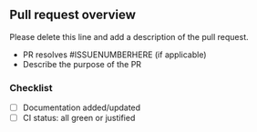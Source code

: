 Pull request overview
--------------
Please delete this line and add a description of the pull request.

- PR resolves #ISSUENUMBERHERE (if applicable)
- Describe the purpose of the PR

### Checklist
- [ ] Documentation added/updated
- [ ] CI status: all green or justified

